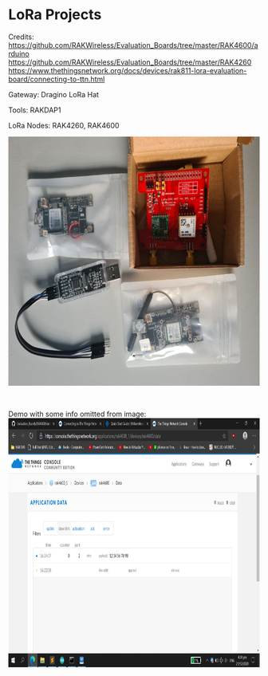# LoRa Projects

Credits: <br/>
https://github.com/RAKWireless/Evaluation_Boards/tree/master/RAK4600/arduino <br/>
https://github.com/RAKWireless/Evaluation_Boards/tree/master/RAK4260 <br/>
https://www.thethingsnetwork.org/docs/devices/rak811-lora-evaluation-board/connecting-to-ttn.html <br/>

Gateway:
Dragino LoRa Hat

Tools:
RAKDAP1

LoRa Nodes:
RAK4260, RAK4600

<img src="https://github.com/LawZHRobin/Projects/raw/master/LoRa/LoRa-Setup.jpg" width="750" height="500"> <br/>

<br/>

Demo with some info omitted from image: <br/>
<img src="https://github.com/LawZHRobin/Projects/raw/master/LoRa/LoRa.png" width="750" height="500"> <br/>
